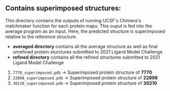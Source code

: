 ## Contains superimposed structures:
This directory contains the outputs of running UCSF's Chimera's matchmaker function for each protein maps. This ouput is fed into the average program as an input. Here, the predicted structure is superimposed relative to the reference structure.

* **averaged directory** contains all the average structure as well as final unrefined protein sturctures submitted to 2021 Ligand Model Challenge
* **refined directory** contains all the refined structures submitted to 2021 Ligand Model Challenge

1. ``7770_superimposed.pdb`` -> Superimposed protein structure of **7770**
2. ``22898_superimposed.pdb`` -> Superimposed protein structure of **22898**
3. ``30210_superimposed.pdb`` -> Superimposed protein structure of **30210**
